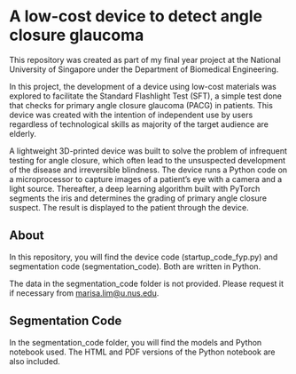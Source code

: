# A low-cost device to detect angle closure glaucoma
This repository was created as part of my final year project at the National University of Singapore under the Department of Biomedical Engineering.

In this project, the development of a device using low-cost materials was explored to facilitate the Standard Flashlight Test (SFT), a simple test done that checks for primary angle closure glaucoma (PACG) in patients. This device was created with the intention of independent use by users regardless of technological skills as majority of the target audience are elderly.

A lightweight 3D-printed device was built to solve the problem of infrequent testing for angle closure, which often lead to the unsuspected development of the disease and irreversible blindness. The device runs a Python code on a microprocessor to capture images of a patient’s eye with a camera and a light source. Thereafter, a deep learning algorithm built with PyTorch segments the iris and determines the grading of primary angle closure suspect. The result is displayed to the patient through the device.

## About
In this repository, you will find the device code (startup_code_fyp.py) and segmentation code (segmentation_code). Both are written in Python.

The data in the segmentation_code folder is not provided. Please request it if necessary from marisa.lim@u.nus.edu.

## Segmentation Code
In the segmentation_code folder, you will find the models and Python notebook used. The HTML and PDF versions of the Python notebook are also included.
